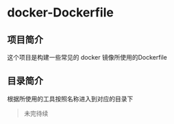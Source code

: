 # docker-Dockerfile

## 项目简介

这个项目是构建一些常见的 docker 镜像所使用的Dockerfile

## 目录简介

根据所使用的工具按照名称进入到对应的目录下


>未完待续

